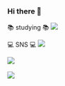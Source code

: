 ### Hi there 👋

:books: <a> studying </a> :books:
<img src="https://img.shields.io/badge/C++-00599C?style=flat&logo=C++&logoColor=white"/>

:computer: <a> SNS </a> :computer:
<img src="https://img.shields.io/badge/GitHub-181717?style=flat&logo=Github&logoColor=white"/>

<img src="https://github-readme-stats.vercel.app/api/top-langs/?username=WooJungE&layout=compact"><br><br>
<img src="https://github-readme-stats.vercel.app/api?username=WooJungE&show_icons=true">

<!--
**WooJungE/WooJungE** is a ✨ _special_ ✨ repository because its `README.md` (this file) appears on your GitHub profile.

Here are some ideas to get you started:

- 🔭 I’m currently working on ...
- 🌱 I’m currently learning ...
- 👯 I’m looking to collaborate on ...
- 🤔 I’m looking for help with ...
- 💬 Ask me about ...
- 📫 How to reach me: ...
- 😄 Pronouns: ...
- ⚡ Fun fact: ...
-->
